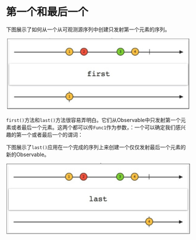 # 第一个和最后一个

下图展示了如何从一个从可观测源序列中创建只发射第一个元素的序列。

![](chapter4_8.png)

`first()`方法和`last()`方法很容易弄明白。它们从Observable中只发射第一个元素或者最后一个元素。这两个都可以传`Func1`作为参数，：一个可以确定我们感兴趣的第一个或者最后一个的谓词：

下图展示了`last()`应用在一个完成的序列上来创建一个仅仅发射最后一个元素的新的Observable。

![](chapter4_9.png)

